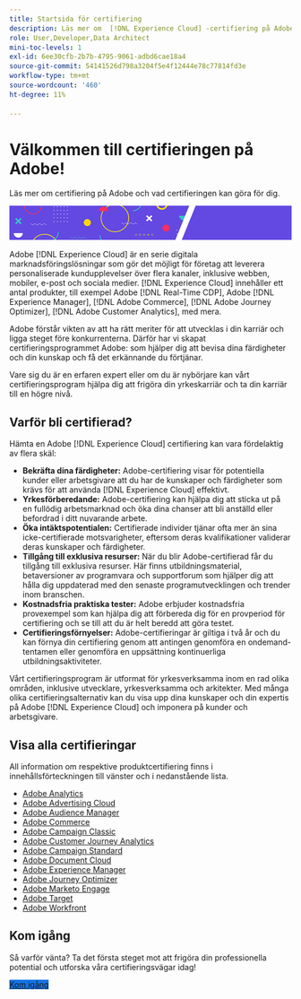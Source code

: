 ```yaml
---
title: Startsida för certifiering
description: Läs mer om  [!DNL Experience Cloud] -certifiering på Adobe. Ta reda på vad du kan få ut av certifieringen.
role: User,Developer,Data Architect
mini-toc-levels: 1
exl-id: 6ee30cfb-2b7b-4795-9061-adbd6cae18a4
source-git-commit: 54141526d798a3204f5e4f12444e78c77814fd3e
workflow-type: tm+mt
source-wordcount: '460'
ht-degree: 11%

---
```


# Välkommen till certifieringen på Adobe!

Läs mer om certifiering på Adobe och vad certifieringen kan göra för dig.

![Banderoll](/help/certifications/assets/home_banner_smallwide.png)

Adobe [!DNL Experience Cloud] är en serie digitala marknadsföringslösningar som gör det möjligt för företag att leverera personaliserade kundupplevelser över flera kanaler, inklusive webben, mobiler, e-post och sociala medier. [!DNL Experience Cloud] innehåller ett antal produkter, till exempel Adobe [!DNL Real-Time CDP], Adobe [!DNL Experience Manager], [!DNL Adobe Commerce], [!DNL Adobe Journey Optimizer], [!DNL Adobe Customer Analytics], med mera.

Adobe förstår vikten av att ha rätt meriter för att utvecklas i din karriär och ligga steget före konkurrenterna. Därför har vi skapat certifieringsprogrammet Adobe: som hjälper dig att bevisa dina färdigheter och din kunskap och få det erkännande du förtjänar.

Vare sig du är en erfaren expert eller om du är nybörjare kan vårt certifieringsprogram hjälpa dig att frigöra din yrkeskarriär och ta din karriär till en högre nivå.

## Varför bli certifierad?

Hämta en Adobe [!DNL Experience Cloud] certifiering kan vara fördelaktig av flera skäl:

* **Bekräfta dina färdigheter:** Adobe-certifiering visar för potentiella kunder eller arbetsgivare att du har de kunskaper och färdigheter som krävs för att använda [!DNL Experience Cloud] effektivt.
* **Yrkesförberedande:** Adobe-certifiering kan hjälpa dig att sticka ut på en fullödig arbetsmarknad och öka dina chanser att bli anställd eller befordrad i ditt nuvarande arbete.
* **Öka intäktspotentialen:** Certifierade individer tjänar ofta mer än sina icke-certifierade motsvarigheter, eftersom deras kvalifikationer validerar deras kunskaper och färdigheter.
* **Tillgång till exklusiva resurser:** När du blir Adobe-certifierad får du tillgång till exklusiva resurser. Här finns utbildningsmaterial, betaversioner av programvara och supportforum som hjälper dig att hålla dig uppdaterad med den senaste programutvecklingen och trender inom branschen.
* **Kostnadsfria praktiska tester:** Adobe erbjuder kostnadsfria provexempel som kan hjälpa dig att förbereda dig för en provperiod för certifiering och se till att du är helt beredd att göra testet.
* **Certifieringsförnyelser:** Adobe-certifieringar är giltiga i två år och du kan förnya din certifiering genom att antingen genomföra en ondemand-tentamen eller genomföra en uppsättning kontinuerliga utbildningsaktiviteter.

Vårt certifieringsprogram är utformat för yrkesverksamma inom en rad olika områden, inklusive utvecklare, yrkesverksamma och arkitekter. Med många olika certifieringsalternativ kan du visa upp dina kunskaper och din expertis på Adobe [!DNL Experience Cloud] och imponera på kunder och arbetsgivare.

## Visa alla certifieringar

All information om respektive produktcertifiering finns i innehållsförteckningen till vänster och i nedanstående lista.

* [Adobe Analytics](/help/certifications/aa/aa-overview.md)
* [Adobe Advertising Cloud](/help/certifications/aac/aac-overview.md)
* [Adobe Audience Manager](/help/certifications/aam/aam-overview.md)
* [Adobe Commerce](/help/certifications/ac/ac-overview.md)
* [Adobe Campaign Classic](/help/certifications/acc/acc-overview.md)
* [Adobe Customer Journey Analytics](/help/certifications/acja/acja-overview.md)
* [Adobe Campaign Standard](/help/certifications/acs/acs-overview.md)
* [Adobe Document Cloud](/help/certifications/adc/adc-overview.md)
* [Adobe Experience Manager](/help/certifications/aem/aem-overview.md)
* [Adobe Journey Optimizer](/help/certifications/ajo/ajo-overview.md)
* [Adobe Marketo Engage](/help/certifications/ame/ame-overview.md)
* [Adobe Target](/help/certifications/at/at-overview.md)
* [Adobe Workfront](/help/certifications/aw/aw-overview.md)


## Kom igång

Så varför vänta? Ta det första steget mot att frigöra din professionella potential och utforska våra certifieringsvägar idag!

<a href="https://experienceleague.adobe.com/docs/certification/certification/getting-started.html" target="_blank" class="spectrum-Button spectrum-Button--fill spectrum-Button--accent spectrum-Button--sizeM is-margin-bottom-big-big at-element-click-tracking" style="background-color:#1473E6"><span class="spectrum-Button-label has-no-wrap">Kom igång</span></a>
